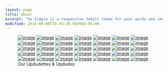 ```yaml
---
layout: page
title: About
excerpt: "So Simple is a responsive Jekyll theme for your words and images."
modified: 2014-08-08T19:44:38.564948-04:00
---
```

<figure class="fith">
	<a href="http://twitter.com"><img src="/images/about/alex.png" alt="image"></a>
	<a href="http://twitter.com"><img src="/images/about/anca.jpeg" alt="image"></a>
  <a href="http://twitter.com"><img src="/images/about/anna.jpeg" alt="image"></a>
  <a href="http://twitter.com"><img src="/images/about/artur.jpeg" alt="image"></a>
  <a href="http://twitter.com"><img src="/images/about/benni.png" alt="image"></a>
  <a href="http://twitter.com"><img src="/images/about/chris.png" alt="image"></a>
  <a href="http://twitter.com"><img src="/images/about/dennis.png" alt="image"></a>
  <a href="http://twitter.com"><img src="/images/about/federico.png" alt="image"></a>
  <a href="http://twitter.com"><img src="/images/about/florina.jpeg" alt="image"></a>
  <a href="http://twitter.com"><img src="/images/about/harry.jpeg" alt="image"></a>
  <a href="http://twitter.com"><img src="/images/about/henning.jpeg" alt="image"></a>
  <a href="http://twitter.com"><img src="/images/about/johannes.jpeg" alt="image"></a>
  <a href="http://twitter.com"><img src="/images/about/josie.jpeg" alt="image"></a>
  <a href="http://twitter.com"><img src="/images/about/kavya.jpeg" alt="image"></a>
  <a href="http://twitter.com"><img src="/images/about/kranki.jpeg" alt="image"></a>
  <a href="http://twitter.com"><img src="/images/about/lennard.jpeg" alt="image"></a>
  <a href="http://twitter.com"><img src="/images/about/lucia.jpeg" alt="image"></a>
  <a href="http://twitter.com"><img src="/images/about/maciej.png" alt="image"></a>
  <a href="http://twitter.com"><img src="/images/about/maria.png" alt="image"></a>
  <a href="http://twitter.com"><img src="/images/about/mike.jpeg" alt="image"></a>
  <a href="http://twitter.com"><img src="/images/about/nicola.jpeg" alt="image"></a>
  <a href="http://twitter.com"><img src="/images/about/pablo.jpeg" alt="image"></a>
  <a href="http://twitter.com"><img src="/images/about/pawel.png" alt="image"></a>
  <a href="http://twitter.com"><img src="/images/about/peterk.jpeg" alt="image"></a>
  <a href="http://twitter.com"><img src="/images/about/petert.jpeg" alt="image"></a>
  <a href="http://twitter.com"><img src="/images/about/rich.png" alt="image"></a>
  <a href="http://twitter.com"><img src="/images/about/robert.jpeg" alt="image"></a>
  <a href="http://twitter.com"><img src="/images/about/roman.png" alt="image"></a>
  <a href="http://twitter.com"><img src="/images/about/rory.png" alt="image"></a>
  <a href="http://twitter.com"><img src="/images/about/simone.png" alt="image"></a>
  <a href="http://twitter.com"><img src="/images/about/timo.jpeg" alt="image"></a>
  <a href="http://twitter.com"><img src="/images/about/tino.png" alt="image"></a>
  <a href="http://twitter.com"><img src="/images/about/tomasz.jpeg" alt="image"></a>
  <a href="http://twitter.com"><img src="/images/about/tomek.png" alt="image"></a>
  <a href="http://twitter.com"><img src="/images/about/will.png" alt="image"></a>
  <figcaption>Our Updudettes & Updudes</figcaption>
</figure>
